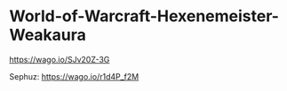 # World-of-Warcraft-Hexenemeister-Weakaura


https://wago.io/SJv20Z-3G


Sephuz:
https://wago.io/r1d4P_f2M

